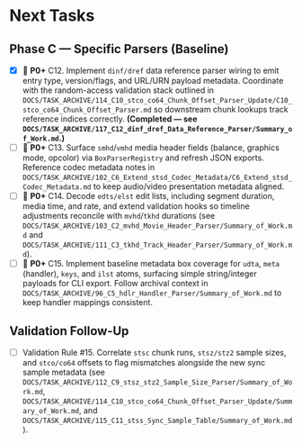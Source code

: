 # Next Tasks

## Phase C — Specific Parsers (Baseline)

- [x] 🔴 **P0+** C12. Implement `dinf/dref` data reference parser wiring to emit entry type, version/flags, and URL/URN payload metadata. Coordinate with the random-access validation stack outlined in `DOCS/TASK_ARCHIVE/114_C10_stco_co64_Chunk_Offset_Parser_Update/C10_stco_co64_Chunk_Offset_Parser.md` so downstream chunk lookups track reference indices correctly. **(Completed — see `DOCS/TASK_ARCHIVE/117_C12_dinf_dref_Data_Reference_Parser/Summary_of_Work.md`.)**
- [ ] 🔴 **P0+** C13. Surface `smhd`/`vmhd` media header fields (balance, graphics mode, opcolor) via `BoxParserRegistry` and refresh JSON exports. Reference codec metadata notes in `DOCS/TASK_ARCHIVE/102_C6_Extend_stsd_Codec_Metadata/C6_Extend_stsd_Codec_Metadata.md` to keep audio/video presentation metadata aligned.
- [ ] 🔴 **P0+** C14. Decode `edts/elst` edit lists, including segment duration, media time, and rate, and extend validation hooks so timeline adjustments reconcile with `mvhd`/`tkhd` durations (see `DOCS/TASK_ARCHIVE/103_C2_mvhd_Movie_Header_Parser/Summary_of_Work.md` and `DOCS/TASK_ARCHIVE/111_C3_tkhd_Track_Header_Parser/Summary_of_Work.md`).
- [ ] 🔴 **P0+** C15. Implement baseline metadata box coverage for `udta`, `meta` (handler), `keys`, and `ilst` atoms, surfacing simple string/integer payloads for CLI export. Follow archival context in `DOCS/TASK_ARCHIVE/96_C5_hdlr_Handler_Parser/Summary_of_Work.md` to keep handler mappings consistent.

## Validation Follow-Up

- [ ] Validation Rule #15. Correlate `stsc` chunk runs, `stsz/stz2` sample sizes, and `stco/co64` offsets to flag mismatches alongside the new sync sample metadata (see `DOCS/TASK_ARCHIVE/112_C9_stsz_stz2_Sample_Size_Parser/Summary_of_Work.md`, `DOCS/TASK_ARCHIVE/114_C10_stco_co64_Chunk_Offset_Parser_Update/Summary_of_Work.md`, and `DOCS/TASK_ARCHIVE/115_C11_stss_Sync_Sample_Table/Summary_of_Work.md`).
